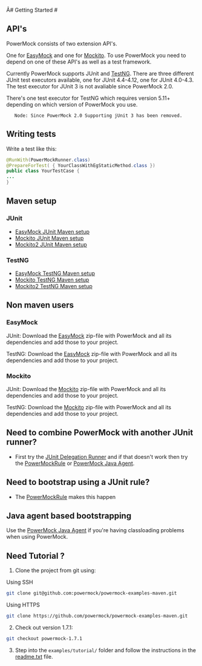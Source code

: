Â# Getting Started #

## API's ##
PowerMock consists of two extension API's.

One for [EasyMock](EasyMock) and one for [Mockito](Mockito). To use PowerMock you need to depend on one of these API's as well as a test framework.

 Currently PowerMock supports JUnit and [TestNG](TestNG). There are three different JUnit test executors available, one for JUnit 4.4-4.12, one for JUnit 4.0-4.3. The test executor for JUnit 3 is not avaliable since PowerMock 2.0.

 There's one test executor for TestNG which requires version 5.11+ depending on which version of PowerMock you use.

```
   Node: Since PowerMock 2.0 Supporting jUnit 3 has been removed.
```

## Writing tests ##

Write a test like this:

```java
@RunWith(PowerMockRunner.class)
@PrepareForTest( { YourClassWithEgStaticMethod.class })
public class YourTestCase {
...
}
```

## Maven setup ##

### JUnit ###
  * [EasyMock JUnit Maven setup](EasyMock-Maven)
  * [Mockito JUnit Maven setup](Mockito-Maven)
  * [Mockito2 JUnit Maven setup](Mockito-2-Maven)

### TestNG ###
  * [EasyMock TestNG Maven setup](EasyMock-Maven)
  * [Mockito TestNG Maven setup](Mockito-Maven#testng)
  * [Mockito2 TestNG Maven setup](Mockito-2-Maven#testng)

## Non maven users ##

### EasyMock

JUnit:
Download the [EasyMock](https://dl.bintray.com/powermock/generic/distributions/powermock-easymock-junit-2.0.2.zip) zip-file with PowerMock and all its dependencies and add those to your project.

TestNG:
Download the [EasyMock](https://dl.bintray.com/powermock/generic/distributions/powermock-easymock-testng-2.0.2.zip) zip-file with PowerMock and all its dependencies and add those to your project.

### Mockito

JUnit:
Download the [Mockito](https://dl.bintray.com/powermock/generic/distributions/powermock-mockito2-junit-2.0.2.zip) zip-file with PowerMock and all its dependencies and add those to your project.

TestNG:
Download the [Mockito](https://dl.bintray.com/powermock/generic/distributions/powermock-mockito2-testng-2.0.2.zip) zip-file with PowerMock and all its dependencies and add those to your project.
## Need to combine PowerMock with another JUnit runner?
  * First try the [JUnit Delegation Runner](JUnit_Delegating_Runner) and if that doesn't work then try the [PowerMockRule](PowerMockRule) or [PowerMock Java Agent](PowerMockAgent).

## Need to bootstrap using a JUnit rule? ##
  * The [PowerMockRule](PowerMockRule) makes this happen

## Java agent based bootstrapping ##
Use the [PowerMock Java Agent](PowerMockAgent) if you're having classloading problems when using PowerMock.

## Need Tutorial ? ##

1. Clone the project from git using:

 Using SSH
  ```bash
  git clone git@github.com:powermock/powermock-examples-maven.git
  ```

  Using HTTPS
  ```bash
  git clone https://github.com/powermock/powermock-examples-maven.git
  ```


2. Check out version 1.7.1:
  ```bash
  git checkout powermock-1.7.1
  ```

3. Step into the `examples/tutorial/` folder and follow the instructions in the [readme.txt](https://raw.githubusercontent.com/powermock/powermock-examples-maven/powermock-1.7.1/examples/tutorial/readme.txt) file.
